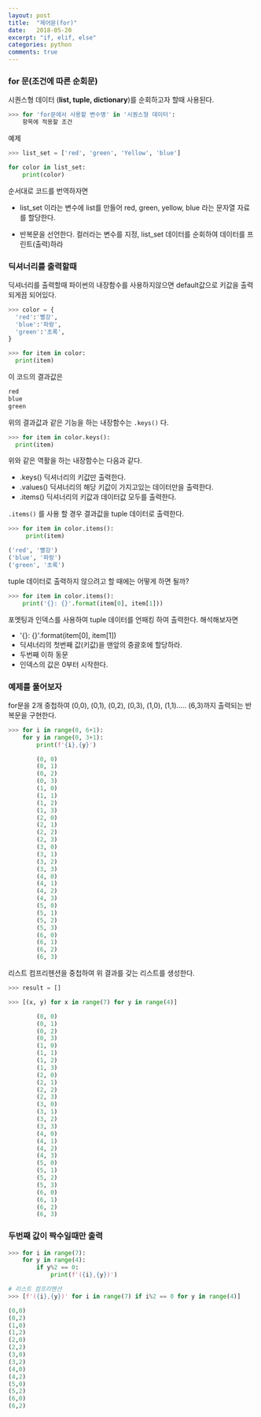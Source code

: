 ```yaml
---
layout: post
title:  "제어문(for)"
date:   2018-05-20
excerpt: "if, elif, else"
categories: python
comments: true
---
```

### for 문(조건에 따른 순회문)

시퀀스형 데이터 (**list, tuple, dictionary**)를 순회하고자 할때 사용된다.

```python
>>> for 'for문에서 사용할 변수명' in '시퀀스형 데이터':
    항목에 적용할 조건
```

예제
```python
>>> list_set = ['red', 'green', 'Yellow', 'blue']

for color in list_set:
    print(color)
```
순서대로 코드를 번역하자면

* list_set 이라는 변수에 list를 만들어 red, green, yellow, blue 라는 문자열 자료를 할당한다.

* 반복문을 선언한다. 컬러라는 변수를 지정, list_set 데이터를 순회하여 데이터를 프린트(출력)하라

### 딕셔너리를 출력할때

딕셔너리를 출력할때 파이썬의 내장함수를 사용하지않으면 default값으로 키값을 출력되게끔 되어있다.
```python
>>> color = {
  'red':'빨강',
  'blue':'파랑',
  'green':'초록',
}

>>> for item in color:
  print(item)
```
이 코드의 결과값은
```python
red
blue
green
```
위의 결과값과 같은 기능을 하는 내장함수는 ```.keys()``` 다.
```python
>>> for item in color.keys():
  print(item)
```
위와 같은 역활을 하는 내장함수는 다음과 같다.

* .keys() 딕셔너리의 키값만 출력한다.
* .values() 딕셔너리의 해당 키값이 가지고있는 데이터만을 출력한다.
* .items() 딕셔너리의 키값과 데이터값 모두를 출력한다.

```.items()``` 를 사용 할 경우 결과값을 tuple 데이터로 출력한다.
```python
>>> for item in color.items():
     print(item)

('red', '빨강')
('blue', '파랑')
('green', '초록')
```

tuple 데이터로 출력하지 않으려고 할 때에는 어떻게 하면 될까?
```python
>>> for item in color.items():
    print('{}: {}'.format(item[0], item[1]))
```
포멧팅과 인덱스를 사용하여 tuple 데이터를 언패킹 하여 출력한다.
해석해보자면
* '{}: {}'.format(item[0], item[1])
* 딕셔너리의 첫번째 값(키값)을 맨앞의 중괄호에 할당하라.
* 두번째 이하 동문
* 인덱스의 값은 0부터 시작한다.

### 예제를 풀어보자

for문을 2개 중첩하여 (0,0), (0,1), (0,2), (0,3), (1,0), (1,1)..... (6,3)까지 출력되는 반복문을 구현한다.

```python
>>> for i in range(0, 6+1):
    for y in range(0, 3+1):
        print(f'{i},{y}')

        (0, 0)
        (0, 1)
        (0, 2)
        (0, 3)
        (1, 0)
        (1, 1)
        (1, 2)
        (1, 3)
        (2, 0)
        (2, 1)
        (2, 2)
        (2, 3)
        (3, 0)
        (3, 1)
        (3, 2)
        (3, 3)
        (4, 0)
        (4, 1)
        (4, 2)
        (4, 3)
        (5, 0)
        (5, 1)
        (5, 2)
        (5, 3)
        (6, 0)
        (6, 1)
        (6, 2)
        (6, 3)
```

리스트 컴프리헨션을 중첩하여 위 결과를 갖는 리스트를 생성한다.

```python
>>> result = []

>>> [(x, y) for x in range(7) for y in range(4)]

        (0, 0)
        (0, 1)
        (0, 2)
        (0, 3)
        (1, 0)
        (1, 1)
        (1, 2)
        (1, 3)
        (2, 0)
        (2, 1)
        (2, 2)
        (2, 3)
        (3, 0)
        (3, 1)
        (3, 2)
        (3, 3)
        (4, 0)
        (4, 1)
        (4, 2)
        (4, 3)
        (5, 0)
        (5, 1)
        (5, 2)
        (5, 3)
        (6, 0)
        (6, 1)
        (6, 2)
        (6, 3)
```

### 두번째 값이 짝수일때만 출력

```python
>>> for i in range(7):
    for y in range(4):
        if y%2 == 0:
            print(f'({i},{y})')

# 리스트 컴프리헨션
>>> [f'({i},{y})' for i in range(7) if i%2 == 0 for y in range(4)]

(0,0)
(0,2)
(1,0)
(1,2)
(2,0)
(2,2)
(3,0)
(3,2)
(4,0)
(4,2)
(5,0)
(5,2)
(6,0)
(6,2)
```
